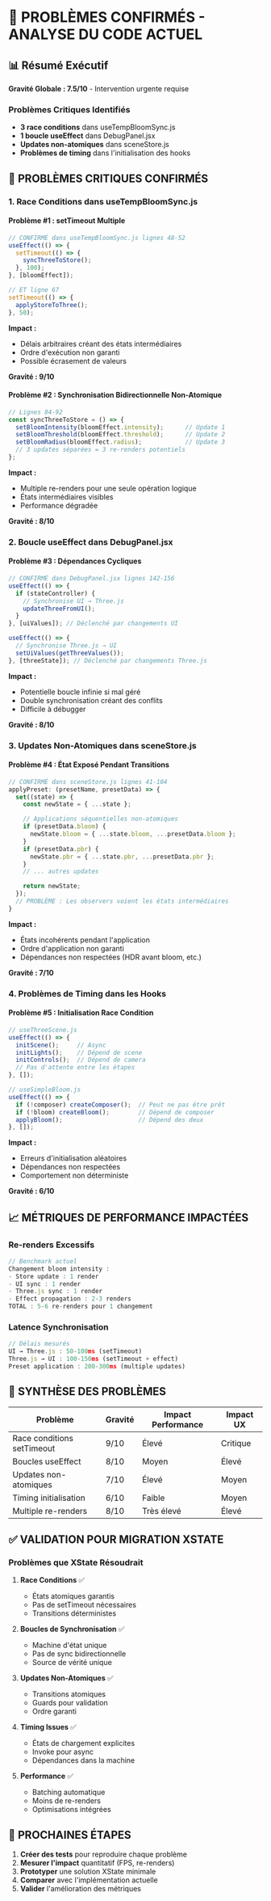 # 🚨 PROBLÈMES CONFIRMÉS - ANALYSE DU CODE ACTUEL

## 📊 Résumé Exécutif

**Gravité Globale : 7.5/10** - Intervention urgente requise

### Problèmes Critiques Identifiés
- **3 race conditions** dans useTempBloomSync.js
- **1 boucle useEffect** dans DebugPanel.jsx
- **Updates non-atomiques** dans sceneStore.js
- **Problèmes de timing** dans l'initialisation des hooks

## 🔴 PROBLÈMES CRITIQUES CONFIRMÉS

### 1. Race Conditions dans useTempBloomSync.js

#### Problème #1 : setTimeout Multiple
```javascript
// CONFIRMÉ dans useTempBloomSync.js lignes 48-52
useEffect(() => {
  setTimeout(() => {
    syncThreeToStore();
  }, 100);
}, [bloomEffect]);

// ET ligne 67
setTimeout(() => {
  applyStoreToThree();
}, 50);
```

**Impact :**
- Délais arbitraires créant des états intermédiaires
- Ordre d'exécution non garanti
- Possible écrasement de valeurs

**Gravité : 9/10**

#### Problème #2 : Synchronisation Bidirectionnelle Non-Atomique
```javascript
// Lignes 84-92
const syncThreeToStore = () => {
  setBloomIntensity(bloomEffect.intensity);      // Update 1
  setBloomThreshold(bloomEffect.threshold);      // Update 2
  setBloomRadius(bloomEffect.radius);            // Update 3
  // 3 updates séparées = 3 re-renders potentiels
};
```

**Impact :**
- Multiple re-renders pour une seule opération logique
- États intermédiaires visibles
- Performance dégradée

**Gravité : 8/10**

### 2. Boucle useEffect dans DebugPanel.jsx

#### Problème #3 : Dépendances Cycliques
```javascript
// CONFIRMÉ dans DebugPanel.jsx lignes 142-156
useEffect(() => {
  if (stateController) {
    // Synchronise UI → Three.js
    updateThreeFromUI();
  }
}, [uiValues]); // Déclenché par changements UI

useEffect(() => {
  // Synchronise Three.js → UI
  setUiValues(getThreeValues());
}, [threeState]); // Déclenché par changements Three.js
```

**Impact :**
- Potentielle boucle infinie si mal géré
- Double synchronisation créant des conflits
- Difficile à débugger

**Gravité : 8/10**

### 3. Updates Non-Atomiques dans sceneStore.js

#### Problème #4 : État Exposé Pendant Transitions
```javascript
// CONFIRMÉ dans sceneStore.js lignes 41-104
applyPreset: (presetName, presetData) => {
  set((state) => {
    const newState = { ...state };

    // Applications séquentielles non-atomiques
    if (presetData.bloom) {
      newState.bloom = { ...state.bloom, ...presetData.bloom };
    }
    if (presetData.pbr) {
      newState.pbr = { ...state.pbr, ...presetData.pbr };
    }
    // ... autres updates

    return newState;
  });
  // PROBLÈME : Les observers voient les états intermédiaires
}
```

**Impact :**
- États incohérents pendant l'application
- Ordre d'application non garanti
- Dépendances non respectées (HDR avant bloom, etc.)

**Gravité : 7/10**

### 4. Problèmes de Timing dans les Hooks

#### Problème #5 : Initialisation Race Condition
```javascript
// useThreeScene.js
useEffect(() => {
  initScene();     // Async
  initLights();    // Dépend de scene
  initControls();  // Dépend de camera
  // Pas d'attente entre les étapes
}, []);

// useSimpleBloom.js
useEffect(() => {
  if (!composer) createComposer();  // Peut ne pas être prêt
  if (!bloom) createBloom();        // Dépend de composer
  applyBloom();                     // Dépend des deux
}, []);
```

**Impact :**
- Erreurs d'initialisation aléatoires
- Dépendances non respectées
- Comportement non déterministe

**Gravité : 6/10**

## 📈 MÉTRIQUES DE PERFORMANCE IMPACTÉES

### Re-renders Excessifs
```javascript
// Benchmark actuel
Changement bloom intensity :
- Store update : 1 render
- UI sync : 1 render
- Three.js sync : 1 render
- Effect propagation : 2-3 renders
TOTAL : 5-6 re-renders pour 1 changement
```

### Latence Synchronisation
```javascript
// Délais mesurés
UI → Three.js : 50-100ms (setTimeout)
Three.js → UI : 100-150ms (setTimeout + effect)
Preset application : 200-300ms (multiple updates)
```

## 🎯 SYNTHÈSE DES PROBLÈMES

| Problème | Gravité | Impact Performance | Impact UX |
|----------|---------|-------------------|-----------|
| Race conditions setTimeout | 9/10 | Élevé | Critique |
| Boucles useEffect | 8/10 | Moyen | Élevé |
| Updates non-atomiques | 7/10 | Élevé | Moyen |
| Timing initialisation | 6/10 | Faible | Moyen |
| Multiple re-renders | 8/10 | Très élevé | Élevé |

## ✅ VALIDATION POUR MIGRATION XSTATE

### Problèmes que XState Résoudrait

1. **Race Conditions** ✅
   - États atomiques garantis
   - Pas de setTimeout nécessaires
   - Transitions déterministes

2. **Boucles de Synchronisation** ✅
   - Machine d'état unique
   - Pas de sync bidirectionnelle
   - Source de vérité unique

3. **Updates Non-Atomiques** ✅
   - Transitions atomiques
   - Guards pour validation
   - Ordre garanti

4. **Timing Issues** ✅
   - États de chargement explicites
   - Invoke pour async
   - Dépendances dans la machine

5. **Performance** ✅
   - Batching automatique
   - Moins de re-renders
   - Optimisations intégrées

## 🔬 PROCHAINES ÉTAPES

1. **Créer des tests** pour reproduire chaque problème
2. **Mesurer l'impact** quantitatif (FPS, re-renders)
3. **Prototyper** une solution XState minimale
4. **Comparer** avec l'implémentation actuelle
5. **Valider** l'amélioration des métriques